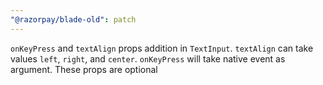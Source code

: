 ```yaml
---
"@razorpay/blade-old": patch
---
```


`onKeyPress` and `textAlign` props addition in `TextInput`. `textAlign` can take values `left`, `right`, and `center`. `onKeyPress` will take native event as argument. These props are optional
